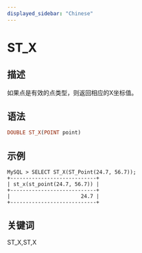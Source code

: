 ```yaml
---
displayed_sidebar: "Chinese"
---
```


# ST_X

## 描述

如果点是有效的点类型，则返回相应的X坐标值。

## 语法

```Haskell
DOUBLE ST_X(POINT point)
```

## 示例

```Plain Text
MySQL > SELECT ST_X(ST_Point(24.7, 56.7));
+----------------------------+
| st_x(st_point(24.7, 56.7)) |
+----------------------------+
|                       24.7 |
+----------------------------+
```

## 关键词

ST_X,ST,X